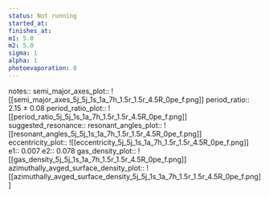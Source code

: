 ```yaml
---
status: Not running
started_at:
finishes_at:
m1: 5.0
m2: 5.0
sigma: 1
alpha: 1
photoevaporation: 0
---
```


notes::
semi_major_axes_plot:: ![[semi_major_axes_5j_5j_1s_1a_7h_1.5r_1.5r_4.5R_0pe_f.png]]
period_ratio:: 2.15 ± 0.08
period_ratio_plot:: ![[period_ratio_5j_5j_1s_1a_7h_1.5r_1.5r_4.5R_0pe_f.png]]
suggested_resonance:: 
resonant_angles_plot:: ![[resonant_angles_5j_5j_1s_1a_7h_1.5r_1.5r_4.5R_0pe_f.png]]
eccentricity_plot:: ![[eccentricity_5j_5j_1s_1a_7h_1.5r_1.5r_4.5R_0pe_f.png]]
e1:: 0.007
e2:: 0.078
gas_density_plot:: ![[gas_density_5j_5j_1s_1a_7h_1.5r_1.5r_4.5R_0pe_f.png]]
azimuthally_avged_surface_density_plot:: ![[azimuthally_avged_surface_density_5j_5j_1s_1a_7h_1.5r_1.5r_4.5R_0pe_f.png]]
